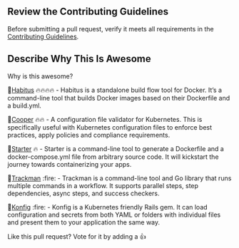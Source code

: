 ## Review the Contributing Guidelines

Before submitting a pull request, verify it meets all requirements in the [Contributing Guidelines](https://github.com/tomhuang12/awesome-k8s-resources/blob/master/contributing.md).

## Describe Why This Is Awesome

Why is this awesome?

:green_heart:[Habitus](https://github.com/cloud66-oss/habitus) :fire::fire::fire::fire: - Habitus is a standalone build flow tool for Docker. It’s a command-line tool that builds Docker images based on their Dockerfile and a build.yml. 

:green_heart:[Cooper](https://github.com/cloud66-oss/copper) :fire::fire: - A configuration file validator for Kubernetes. This is specifically useful with Kubernetes configuration files to enforce best practices, apply policies and compliance requirements.

:green_heart:[Starter](https://github.com/cloud66-oss/starter) :fire: - Starter is a command-line tool to generate a Dockerfile and a docker-compose.yml file from arbitrary source code. It will kickstart the journey towards containerizing your apps.

:green_heart:[Trackman]([https://github.com/cloud66-oss/trackman](https://github.com/cloud66-oss/trackman)) :fire: - Trackman is a command-line tool and Go library that runs multiple commands in a workflow. It supports parallel steps, step dependencies, async steps, and success checkers.

:green_heart:[Konfig]([https://github.com/cloud66-oss/konfig](https://github.com/cloud66-oss/konfig)) :fire: - Konfig is a Kubernetes friendly Rails gem. It can load configuration and secrets from both YAML or folders with individual files and present them to your application the same way.


Like this pull request?  Vote for it by adding a :+1:
